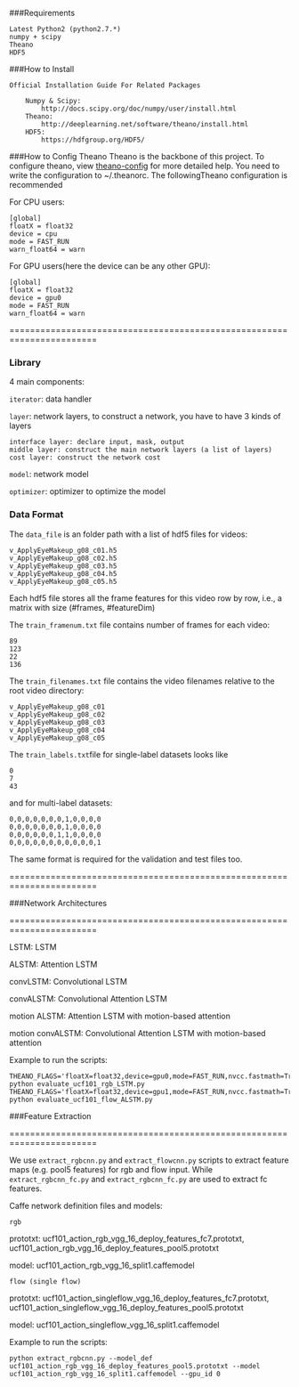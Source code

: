 
###Requirements

    Latest Python2 (python2.7.*)
    numpy + scipy
    Theano
    HDF5

###How to Install
    
    Official Installation Guide For Related Packages
        
        Numpy & Scipy:
            http://docs.scipy.org/doc/numpy/user/install.html
        Theano:
            http://deeplearning.net/software/theano/install.html
        HDF5:
            https://hdfgroup.org/HDF5/

###How to Config Theano
Theano is the backbone of this project. To configure theano, view [theano-config](http://deeplearning.net/software/theano/library/config.html) for more detailed help. You need to write the configuration to ~/.theanorc. The followingTheano configuration is recommended

For CPU users:

    [global]
    floatX = float32
    device = cpu
    mode = FAST_RUN
    warn_float64 = warn

For GPU users(here the device can be any other GPU):

    [global]
    floatX = float32
    device = gpu0
    mode = FAST_RUN
    warn_float64 = warn

=======================================================================
### Library
4 main components:

`iterator`: data handler

`layer`: network layers, to construct a network, you have to have 3 kinds of layers
```
interface layer: declare input, mask, output
middle layer: construct the main network layers (a list of layers)
cost layer: construct the network cost
```
`model`: network model

`optimizer`: optimizer to optimize the model


### Data Format
The `data_file` is an folder path with a list of hdf5 files for videos:
```
v_ApplyEyeMakeup_g08_c01.h5
v_ApplyEyeMakeup_g08_c02.h5
v_ApplyEyeMakeup_g08_c03.h5
v_ApplyEyeMakeup_g08_c04.h5
v_ApplyEyeMakeup_g08_c05.h5
```
Each hdf5 file stores all the frame features for this video row by row, i.e., a matrix with size (#frames, #featureDim)

The `train_framenum.txt` file contains number of frames for each video:
```
89
123
22
136
```

The `train_filenames.txt` file contains the video filenames relative to the root video directory:
```
v_ApplyEyeMakeup_g08_c01
v_ApplyEyeMakeup_g08_c02
v_ApplyEyeMakeup_g08_c03
v_ApplyEyeMakeup_g08_c04
v_ApplyEyeMakeup_g08_c05
```

The `train_labels.txt`file for single-label datasets looks like
```
0
7
43
```
and for multi-label datasets:
```
0,0,0,0,0,0,0,1,0,0,0,0
0,0,0,0,0,0,0,1,0,0,0,0
0,0,0,0,0,0,1,1,0,0,0,0
0,0,0,0,0,0,0,0,0,0,0,1
```
The same format is required for the validation and test files too.


=======================================================================

###Network Architectures

=======================================================================

LSTM: LSTM

ALSTM: Attention LSTM

convLSTM: Convolutional LSTM

convALSTM: Convolutional Attention LSTM

motion ALSTM: Attention LSTM with motion-based attention

motion convALSTM: Convolutional Attention LSTM with motion-based attention



Example to run the scripts:

```
THEANO_FLAGS='floatX=float32,device=gpu0,mode=FAST_RUN,nvcc.fastmath=True' python evaluate_ucf101_rgb_LSTM.py
THEANO_FLAGS='floatX=float32,device=gpu1,mode=FAST_RUN,nvcc.fastmath=True' python evaluate_ucf101_flow_ALSTM.py
```


###Feature Extraction

=======================================================================

We use `extract_rgbcnn.py` and `extract_flowcnn.py` scripts to extract feature maps (e.g. pool5 features) for rgb and flow input.
While `extract_rgbcnn_fc.py` and `extract_rgbcnn_fc.py` are used to extract fc features.

Caffe network definition files and models:

`rgb`

prototxt: ucf101_action_rgb_vgg_16_deploy_features_fc7.prototxt, ucf101_action_rgb_vgg_16_deploy_features_pool5.prototxt

model: ucf101_action_rgb_vgg_16_split1.caffemodel


`flow (single flow)`

prototxt: ucf101_action_singleflow_vgg_16_deploy_features_fc7.prototxt, ucf101_action_singleflow_vgg_16_deploy_features_pool5.prototxt

model: ucf101_action_singleflow_vgg_16_split1.caffemodel


Example to run the scripts:
```
python extract_rgbcnn.py --model_def ucf101_action_rgb_vgg_16_deploy_features_pool5.prototxt --model ucf101_action_rgb_vgg_16_split1.caffemodel --gpu_id 0
```
